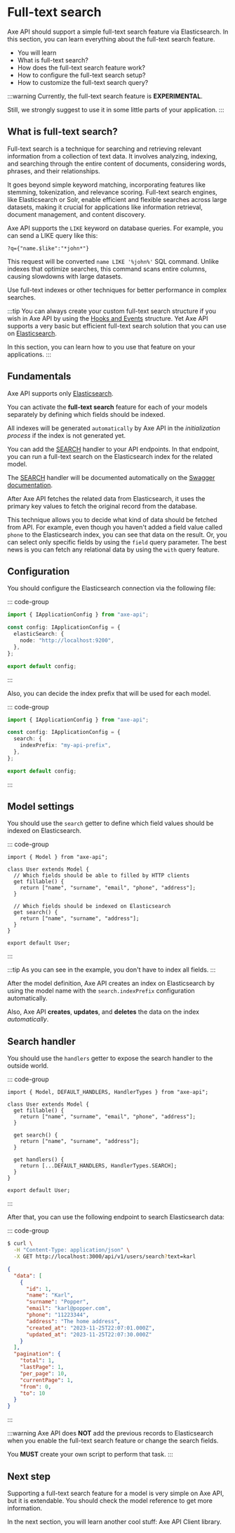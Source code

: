 # Full-text search <Badge type="warning" text="experimental" />

<p class="description">
Axe API should support a simple full-text search feature via Elasticsearch. In this section, you can learn everything about the full-text search feature.
</p>

<ul class="intro">
  <li>You will learn</li>
  <li>What is full-text search?</li>
  <li>How does the full-text search feature work?</li>
  <li>How to configure the full-text search setup?</li>
  <li>How to customize the full-text search query?</li>
</ul>

:::warning
Currently, the full-text search feature is **EXPERIMENTAL**.

Still, we strongly suggest to use it in some little parts of your application.
:::

## What is full-text search?

Full-text search is a technique for searching and retrieving relevant information from a collection of text data. It involves analyzing, indexing, and searching through the entire content of documents, considering words, phrases, and their relationships.

It goes beyond simple keyword matching, incorporating features like stemming, tokenization, and relevance scoring. Full-text search engines, like Elasticsearch or Solr, enable efficient and flexible searches across large datasets, making it crucial for applications like information retrieval, document management, and content discovery.

Axe API supports the `LIKE` keyword on database queries. For example, you can send a LIKE query like this:

`?q={"name.$like":"*john*"}`

This request will be converted `name LIKE '%john%'` SQL command. Unlike indexes that optimize searches, this command scans entire columns, causing slowdowns with large datasets.

Use full-text indexes or other techniques for better performance in complex searches.

:::tip
You can always create your custom full-text search structure if you wish in Axe API by using the [Hooks and Events](/learn/hooks-and-events) structure. Yet Axe API supports a very basic but efficient full-text search solution that you can use on [Elasticsearch](https://www.elastic.co).

In this section, you can learn how to you use that feature on your applications.
:::

## Fundamentals

Axe API supports only [Elasticsearch](https://www.elastic.co).

You can activate the **full-text search** feature for each of your models separately by defining which fields should be indexed.

All indexes will be generated `automatically` by Axe API in the _initialization process_ if the index is not generated yet.

You can add the [SEARCH](/reference/handlers-search-handler) handler to your API endpoints. In that endpoint, you can run a full-text search on the Elasticsearch index for the related model.

The [SEARCH](/reference/handlers-search-handler) handler will be documented automatically on the [Swagger documentation](/learn/documentation).

After Axe API fetches the related data from Elasticsearch, it uses the primary key values to fetch the original record from the database.

This technique allows you to decide what kind of data should be fetched from API. For example, even though you haven't added a field value called `phone` to the Elasticsearch index, you can see that data on the result. Or, you can select only specific fields by using the `field` query parameter. The best news is you can fetch any relational data by using the `with` query feature.

## Configuration

You should configure the Elasticsearch connection via the following file:

::: code-group

```ts [app/config.ts]
import { IApplicationConfig } from "axe-api";

const config: IApplicationConfig = {
  elasticSearch: {
    node: "http://localhost:9200",
  },
};

export default config;
```

:::

Also, you can decide the index prefix that will be used for each model.

::: code-group

```ts [app/config.ts]
import { IApplicationConfig } from "axe-api";

const config: IApplicationConfig = {
  search: {
    indexPrefix: "my-api-prefix",
  },
};

export default config;
```

:::

## Model settings

You should use the `search` getter to define which field values should be indexed on Elasticsearch.

::: code-group

```ts{10-12} [app/v1/Models/User.ts]
import { Model } from "axe-api";

class User extends Model {
  // Which fields should be able to filled by HTTP clients
  get fillable() {
    return ["name", "surname", "email", "phone", "address"];
  }

  // Which fields should be indexed on Elasticsearch
  get search() {
    return ["name", "surname", "address"];
  }
}

export default User;
```

:::

:::tip
As you can see in the example, you don't have to index all fields.
:::

After the model definition, Axe API creates an index on Elasticsearch by using the model name with the `search.indexPrefix` configuration automatically.

Also, Axe API **creates**, **updates**, and **deletes** the data on the index _automatically_.

## Search handler

You should use the `handlers` getter to expose the search handler to the outside world.

::: code-group

```ts{12-14} [app/v1/Models/User.ts]
import { Model, DEFAULT_HANDLERS, HandlerTypes } from "axe-api";

class User extends Model {
  get fillable() {
    return ["name", "surname", "email", "phone", "address"];
  }

  get search() {
    return ["name", "surname", "address"];
  }

  get handlers() {
    return [...DEFAULT_HANDLERS, HandlerTypes.SEARCH];
  }
}

export default User;
```

:::

After that, you can use the following endpoint to search Elasticsearch data:

::: code-group

```bash [cURL]
$ curl \
  -H "Content-Type: application/json" \
  -X GET http://localhost:3000/api/v1/users/search?text=karl
```

```json [HTTP Response]
{
  "data": [
    {
      "id": 1,
      "name": "Karl",
      "surname": "Popper",
      "email": "karl@popper.com",
      "phone": "11223344",
      "address": "The home address",
      "created_at": "2023-11-25T22:07:01.000Z",
      "updated_at": "2023-11-25T22:07:30.000Z"
    }
  ],
  "pagination": {
    "total": 1,
    "lastPage": 1,
    "per_page": 10,
    "currentPage": 1,
    "from": 0,
    "to": 10
  }
}
```

:::

:::warning
Axe API does **NOT** add the previous records to Elasticsearch when you enable the full-text search feature or change the search fields.

You **MUST** create your own script to perform that task.
:::

## Next step

Supporting a full-text search feature for a model is very simple on Axe API, but it is extendable. You should check the model reference to get more information.

In the next section, you will learn another cool stuff: Axe API Client library.
